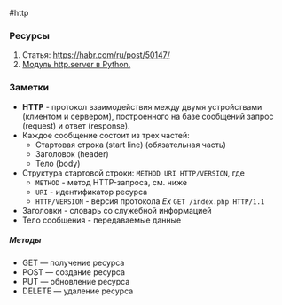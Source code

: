 #http

### Ресурсы
1. Статья: https://habr.com/ru/post/50147/
2. [Модуль http.server в Python.](https://docs-python.ru/standart-library/modul-http-server-python/)

### Заметки
- **HTTP** - протокол взаимодействия между двумя устройствами (клиентом и сервером), построенного на базе сообщений запрос (request) и ответ (response).
- Каждое сообщение состоит из трех частей:
	- Стартовая строка (start line) (обязательная часть)
	- Заголовок (header)
	- Тело (body)
- Структура стартовой строки:
	`METHOD URI HTTP/VERSION`, где
	- `METHOD` - метод HTTP-запроса, см. ниже
	- `URI` - идентификатор ресурса
	- `HTTP/VERSION` - версия протокола
	*Ex*
		```GET /index.php HTTP/1.1```
- Заголовки - словарь со служебной информацией
- Тело сообщения - передаваемые данные

##### Методы
- GET — получение ресурса
- POST — создание ресурса
- PUT — обновление ресурса
- DELETE — удаление ресурса
